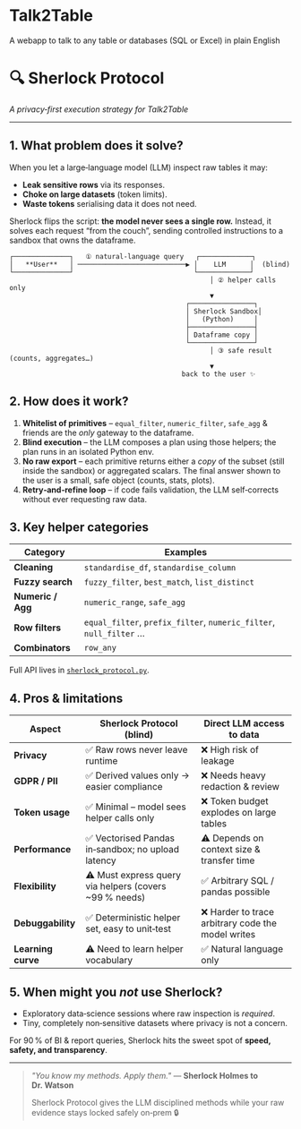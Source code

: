 # Talk2Table
A webapp to talk to any table or databases (SQL or Excel) in plain English

# 🔍 Sherlock Protocol

*A privacy‑first execution strategy for Talk2Table*

---

## 1. What problem does it solve?

When you let a large‑language model (LLM) inspect raw tables it may:

* **Leak sensitive rows** via its responses.
* **Choke on large datasets** (token limits).
* **Waste tokens** serialising data it does not need.

Sherlock flips the script: **the model never sees a single row.** Instead, it solves each request “from the couch”, sending controlled instructions to a sandbox that owns the dataframe.

```
┌──────────────┐   ① natural‑language query   ┌─────────────┐
│   **User**   │ ───────────────────────────▶ │    LLM      │  (blind)
└──────────────┘                              └─────────────┘
                                                  │ ② helper calls only
                                                  ▼
                                            ┌────────────────┐
                                            │ Sherlock Sandbox│
                                            │   (Python)     │
                                            ├────────────────┤
                                            │ Dataframe copy │
                                            └────────────────┘
                                                  │ ③ safe result (counts, aggregates…)
                                                  ▼
                                           back to the user ✨
```

## 2. How does it work?

1. **Whitelist of primitives** – `equal_filter`, `numeric_filter`, `safe_agg` & friends are the *only* gateway to the dataframe.
2. **Blind execution** – the LLM composes a plan using those helpers; the plan runs in an isolated Python env.
3. **No raw export** – each primitive returns either a *copy* of the subset (still inside the sandbox) or aggregated scalars.  The final answer shown to the user is a small, safe object (counts, stats, plots).
4. **Retry‑and‑refine loop** – if code fails validation, the LLM self‑corrects without ever requesting raw data.

## 3. Key helper categories

| Category          | Examples                                                           |
| ----------------- | ------------------------------------------------------------------ |
| **Cleaning**      | `standardise_df`, `standardise_column`                             |
| **Fuzzy search**  | `fuzzy_filter`, `best_match`, `list_distinct`                      |
| **Numeric / Agg** | `numeric_range`, `safe_agg`                                        |
| **Row filters**   | `equal_filter`, `prefix_filter`, `numeric_filter`, `null_filter` … |
| **Combinators**   | `row_any`                                                          |

Full API lives in [`sherlock_protocol.py`](./sherlock_protocol.py).

## 4. Pros & limitations

| Aspect             | **Sherlock Protocol (blind)**                           | **Direct LLM access to data**                     |
| ------------------ | ------------------------------------------------------- | ------------------------------------------------- |
| **Privacy**        | ✅ Raw rows never leave runtime                          | ❌ High risk of leakage                            |
| **GDPR / PII**     | ✅ Derived values only → easier compliance               | ❌ Needs heavy redaction & review                  |
| **Token usage**    | ✅ Minimal – model sees helper calls only                | ❌ Token budget explodes on large tables           |
| **Performance**    | ✅ Vectorised Pandas in‑sandbox; no upload latency       | ⚠️ Depends on context size & transfer time        |
| **Flexibility**    | ⚠️ Must express query via helpers (covers \~99 % needs) | ✅ Arbitrary SQL / pandas possible                 |
| **Debuggability**  | ✅ Deterministic helper set, easy to unit‑test           | ❌ Harder to trace arbitrary code the model writes |
| **Learning curve** | ⚠️ Need to learn helper vocabulary                      | ✅ Natural language only                           |

## 5. When might you *not* use Sherlock?

* Exploratory data‑science sessions where raw inspection is *required*.
* Tiny, completely non‑sensitive datasets where privacy is not a concern.

For 90 % of BI & report queries, Sherlock hits the sweet spot of **speed, safety, and transparency**.

---

> *"You know my methods.  Apply them."* — **Sherlock Holmes to Dr. Watson**
>
> Sherlock Protocol gives the LLM disciplined methods while your raw evidence stays locked safely on‑prem 🔒

